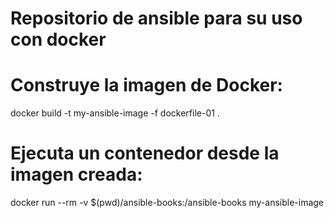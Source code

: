 # Repositorio de ansible para su uso con docker

# Construye la imagen de Docker:
docker build -t my-ansible-image -f dockerfile-01 .

# Ejecuta un contenedor desde la imagen creada:
docker run --rm -v $(pwd)/ansible-books:/ansible-books my-ansible-image